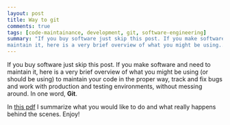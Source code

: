 ```yaml
---
layout: post
title: Way to git
comments: true
tags: [code-maintainance, development, git, software-engineering]
summary: "If you buy software just skip this post. If you make software and need to
maintain it, here is a very brief overview of what you might be using..."
---
```


If you buy software just skip this post. If you make software and need to
maintain it, here is a very brief overview of what you might be using (or
should be using) to maintain your code in the proper way, track and fix bugs
and work with production and testing environments, without messing around. In
one word, **Git**.

In [this pdf](https://drive.google.com/file/d/0BxeVHmQlQBplYVZBaE1CUE9lRG8/view?usp=sharing)
I summarize what you would like to do and what really happens behind the
scenes. Enjoy!

